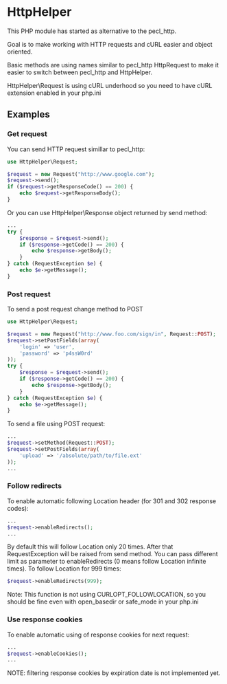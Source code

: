 # HttpHelper

This PHP module has started as alternative to the pecl_http. 

Goal is to make working with HTTP requests and cURL easier and object oriented.

Basic methods are using names similar to pecl_http HttpRequest to make it easier to switch between pecl_http and HttpHelper.

HttpHelper\Request is using cURL underhood so you need to have cURL extension enabled in your php.ini

## Examples

### Get request

You can send HTTP request simillar to pecl_http:

```php
use HttpHelper\Request;

$request = new Request("http://www.google.com");
$request->send();
if ($request->getResponseCode() == 200) {
	echo $request->getResponseBody();
}
```

Or you can use HttpHelper\Response object returned by send method:

```php
...
try {
	$response = $request->send();
	if ($response->getCode() == 200) {
		echo $response->getBody();
	}
} catch (RequestException $e) {
	echo $e->getMessage();
}
```

### Post request

To send a post request change method to POST

```php
use HttpHelper\Request;

$request = new Request("http://www.foo.com/sign/in", Request::POST);
$request->setPostFields(array(
	'login' => 'user',
	'password' => 'p4ssW0rd'
));
try {
	$response = $request->send();
	if ($response->getCode() == 200) {
		echo $response->getBody();
	}
} catch (RequestException $e) {
	echo $e->getMessage();
}
```

To send a file using POST request:

```php
...
$request->setMethod(Request::POST);
$request->setPostFields(array(
	'upload' => '/absolute/path/to/file.ext'
));
...
```

### Follow redirects

To enable automatic following Location header (for 301 and 302 response codes):

```php
...
$request->enableRedirects();
...
```

By default this will follow Location only 20 times. After that RequestException will be raised from send method.
You can pass different limit as parameter to enableRedirects (0 means follow Location infinite times).
To follow Location for 999 times:

```php
$request->enableRedirects(999);
```

Note: This function is not using CURLOPT_FOLLOWLOCATION, so you should be fine even with open_basedir or safe_mode in your php.ini

### Use response cookies

To enable automatic using of response cookies for next request:

```php
...
$request->enableCookies();
...
```

NOTE: filtering response cookies by expiration date is not implemented yet. 

